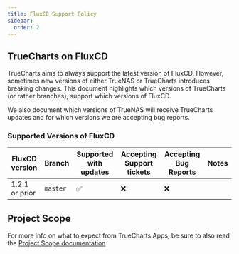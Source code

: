 ```yaml
---
title: FluxCD Support Policy
sidebar:
  order: 2
---
```


## TrueCharts on FluxCD

TrueCharts aims to always support the latest version of FluxCD.
However, sometimes new versions of either TrueNAS or TrueCharts introduces breaking changes.
This document highlights which versions of TrueCharts (or rather branches), support which versions of FluxCD.

We also document which versions of TrueNAS will receive TrueCharts updates and for which versions we are accepting bug reports.

### Supported Versions of FluxCD

| FluxCD version | Branch   | Supported with updates | Accepting Support tickets | Accepting Bug Reports | Notes |
| -------------- | -------- | ---------------------- | ------------------------- | --------------------- | ----- |
| 1.2.1 or prior | `master` | :white_check_mark:     | :x:                       | :x:                   |       |

## Project Scope

For more info on what to expect from TrueCharts Apps, be sure to also read the [Project Scope documentation](/general/scope)
